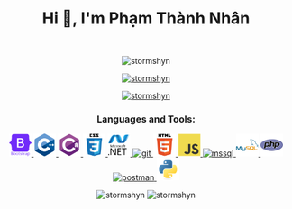 <h1 align="center">Hi 👋, I'm Phạm Thành Nhân</h1>

<p align="center"><img src="https://camo.githubusercontent.com/400ac473bf4f9db692e2ac202997337b42debc7dbe41be42ced66a554aa2d0f6/68747470733a2f2f6769746875622d70726f66696c652d73756d6d6172792d63617264732e76657263656c2e6170702f6170692f63617264732f70726f66696c652d64657461696c733f757365726e616d653d73746f726d7368796e267468656d653d6769746875625f6461726b" alt="" data-canonical-src="https://github-profile-summary-cards.vercel.app/api/cards/profile-details?username=stormshyn&rank=SSS;theme=github_dark" style="max-width:100%;"></p>

<p align="center"> <img src="https://komarev.com/ghpvc/?username=stormshynn&label=Profile%20views&color=0e75b6&style=flat" alt="stormshyn" /> </p><p align="center"> <a href="https://github.com/ryo-ma/github-profile-trophy"><img src="https://github-profile-trophy.vercel.app/?username=stormshynn" alt="stormshyn"/></a> </p><p align="center"> <a href="https://twitter.com/StormShyy" target="blank"><img src="https://img.shields.io/twitter/follow/stormshyn?logo=twitter&style=for-the-badge" alt="stormshyn"/></a></p>

<!-- ### Bài đăng trên

<h3 align="left">Connect with me:</h3> <p align="left">
<a href="https://dev.to/stormshyn" target="blank"><img align="center" src="https://cdn.jsdelivr.net/npm/simple-icons@3.0.1/icons/dev-dot-to.svg" alt="stormshyn" height="30" width="40" /></a>
<a href="https://twitter.com/StormShyy" target="blank"><img align="center" src="https://raw.githubusercontent.com/rahuldkjain/github-profile-readme-generator/master/src/images/icons/Social/twitter.svg" alt="stormshyn" height="30" width="40" /></a>
<a href="https://linkedin.com/in/stormshyn" target="blank"><img align="center" src="https://raw.githubusercontent.com/rahuldkjain/github-profile-readme-generator/master/src/images/icons/Social/linked-in-alt.svg" alt="stormshyn" height="30" width="40" /></a> <a
href="https://fb.com/stormshyn" target="blank"><img align="center" src="https://raw.githubusercontent.com/rahuldkjain/github-profile-readme-generator/master/src/images/icons/Social/facebook.svg" alt="stormshyn" height="30" width="40" /></a>
<a href="https://instagram.com/storm_shyn" target="blank"><img align="center" src="https://raw.githubusercontent.com/rahuldkjain/github-profile-readme-generator/master/src/images/icons/Social/instagram.svg" alt="storm_shyn" height="30" width="40" /><//a>
<a href="https://discord.gg/ミ★ꜱζ❍Rლꜱɦɣղ★彡#7280" target="blank"><img align="center" src="https://raw.githubusercontent.com/rahuldkjain/github-profile-readme-generator/master/src/images/icons/Social/discord.svg" alt="ミ★ꜱζ❍Rლꜱɦɣղ★彡#7280" height="30"
width="40" /></a> <a href="/https://createfeed.fivefilters.org/urls.php?url%5b0%5d=http%3a%2f%2fstormshyn.github.io&title=b%c3%b9i+ho%c3%a0ng+tr%c3%ad+ngh%c4%a9a" target="blank"><img align="center" src="https://raw.githubusercontent.com/rahuldkjain/github-profile-readme-generator/master/src/images/icons/Social/rss.svg" alt="https://createfeed.fivefilters.org/urls.php?url%5b0%5d=http%3a%2f%2fstormshyn.github.io&title=b%c3%b9i+ho%c3%a0ng+tr%c3%ad+ngh%c4%a9a" height="30" width="40" /></a> -->

</p><h3 align="center">Languages and Tools:</h3>
<p align="center"> <a href="https://getbootstrap.com" target="_blank"> <img src="https://raw.githubusercontent.com/devicons/devicon/master/icons/bootstrap/bootstrap-plain-wordmark.svg" alt="bootstrap" width="40" chiều cao="40"/> </a><a href="https://www.w3schools.com/cpp/" target="_blank"> <img src="https://raw.githubusercontent.com/devicons/devicon/master/icons/cplusplus/cplusplus-original.svg" alt="cplusplus" width="40" height="40"/> </a><a href="https://www.w3schools.com/cs/" target="_blank"> <img src="https://raw.githubusercontent.com/devicons/devicon/master/icons/csharp/csharp-original.svg" alt="csharp" width="40" height="40"/><a href="https://www.w3schools.com/css/" target="_blank"> <img src="https://raw.githubusercontent.com/devicons/devicon/master/icons/css3/css3-original-wordmark.svg" alt="css3" width="40" height="40"/> </a><a href="https://dotnet.microsoft.com/" target="_blank"> <img src="https://raw.githubusercontent.com/devicons/devicon/master/icons/dot-net/dot-net-original-wordmark.svg" alt="dotnet" width="40" height="40"/> </a> <a href="https://git-scm.com/" target="_blank"> <img src="https://www.vectorlogo.zone/logos/git-scm/git-scm-icon.svg" alt="git" width="40" height="40"/> </a> <a href="https://www.w3.org/html/" target="_blank"> <img src="https://raw.githubusercontent.com/devicons/devicon/master/icons/html5/html5-original-wordmark.svg" alt="html5" width="40" height="40"/> </a> <a href="https://developer.mozilla.org/en-US/docs/Web/JavaScript" target="_blank"> <img src="https://raw.githubusercontent.com/devicons/devicon/master/icons/javascript/javascript-original.svg" alt="javascript" width="40" height="40"/> </a> <a href="https://www.microsoft.com/en-us/sql-server" target="_blank"> <img src="https://www.svgrepo.com/show/303229/microsoft-sql-server-logo.svg" alt="mssql" width="40" height="40"/> </a> <a href="https://www.mysql.com/" target="_blank"> <img src="https://raw.githubusercontent.com/devicons/devicon/master/icons/mysql/mysql-original-wordmark.svg" alt="mysql" width="40" height="40"/> </a> <a href="https://www.php.net" target="_blank"> <img src="https://raw.githubusercontent.com/devicons/devicon/master/icons/php/php-original.svg" alt="php" width="40" height="40"/> </a> <a href="https://postman.com" target="_blank"> <img src="https://www.vectorlogo.zone/logos/getpostman/getpostman-icon.svg" alt="postman" width="40" height="40"/> </a> <a href="https://www.python.org" target="_blank"> <img src="https://raw.githubusercontent.com/devicons/devicon/master/icons/python/python-original.svg" alt="python" width="40" height="40"/> </a> </p>

<p align="center"><img src="https://github-readme-stats.vercel.app/api?username=stormshynn&show_icons=true&locale=en" alt="stormshyn" />&#160<img src="https://github-readme-stats.vercel.app/api/top-langs?username=stormshynn&show_icons=true&locale=en&layout=compact" alt="stormshyn" /></p>
  
<!--   &#160&#160<img src="https://github-readme-streak-stats.herokuapp.com/?user=stormshyn&" alt="stormshyn" /><br> -->
